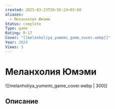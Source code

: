 ```yaml
---
created: 2025-03-23T20:56:24+03:00
aliases:
  - Меланхолия Юмэми
Status: complete
Type: game
Rating: R-17
Cover: "[[melanholiya_yumemi_game_cover.webp]]"
Year: 2024
Views: 3
---
```


# Меланхолия Юмэми


![[melanholiya_yumemi_game_cover.webp | 300]]


## Описание


